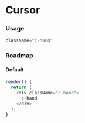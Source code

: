 # Cursor

### Usage

```js
className="c-hand"
```

### Roadmap

#### Default

```js
render() {
  return (
    <div className="c-hand">
      c-hand
    </div>
  );
}
```
